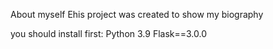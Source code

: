 About myself
Еhis project was created to show my biography

you should install first:
Python 3.9
Flask==3.0.0




